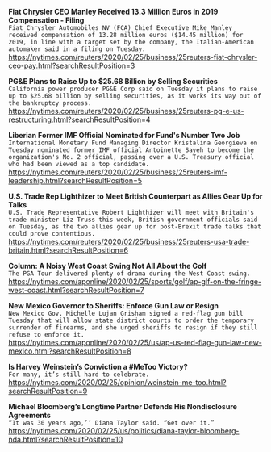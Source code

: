 **Fiat Chrysler CEO Manley Received 13.3 Million Euros in 2019 Compensation - Filing**\
`Fiat Chrysler Automobiles NV (FCA) Chief Executive Mike Manley received compensation of 13.28 million euros ($14.45 million) for 2019, in line with a target set by the company, the Italian-American automaker said in a filing on Tuesday.`\
https://nytimes.com/reuters/2020/02/25/business/25reuters-fiat-chrysler-ceo-pay.html?searchResultPosition=3

**PG&E Plans to Raise Up to $25.68 Billion by Selling Securities**\
`California power producer PG&E Corp said on Tuesday it plans to raise up to $25.68 billion by selling securities, as it works its way out of the bankruptcy process.`\
https://nytimes.com/reuters/2020/02/25/business/25reuters-pg-e-us-restructuring.html?searchResultPosition=4

**Liberian Former IMF Official Nominated for Fund's Number Two Job**\
`International Monetary Fund Managing Director Kristalina Georgieva on Tuesday nominated former IMF official Antoinette Sayeh to become the organization's No. 2 official, passing over a U.S. Treasury official who had been viewed as a top candidate.`\
https://nytimes.com/reuters/2020/02/25/business/25reuters-imf-leadership.html?searchResultPosition=5

**U.S. Trade Rep Lighthizer to Meet British Counterpart as Allies Gear Up for Talks**\
`U.S. Trade Representative Robert Lighthizer will meet with Britain's trade minister Liz Truss this week, British government officials said on Tuesday, as the two allies gear up for post-Brexit trade talks that could prove contentious.`\
https://nytimes.com/reuters/2020/02/25/business/25reuters-usa-trade-britain.html?searchResultPosition=6

**Column: A Noisy West Coast Swing Not All About the Golf**\
`The PGA Tour delivered plenty of drama during the West Coast swing.`\
https://nytimes.com/aponline/2020/02/25/sports/golf/ap-glf-on-the-fringe-west-coast.html?searchResultPosition=7

**New Mexico Governor to Sheriffs: Enforce Gun Law or Resign**\
`New Mexico Gov. Michelle Lujan Grisham signed a red-flag gun bill Tuesday that will allow state district courts to order the temporary surrender of firearms, and she urged sheriffs to resign if they still refuse to enforce it.`\
https://nytimes.com/aponline/2020/02/25/us/ap-us-red-flag-gun-law-new-mexico.html?searchResultPosition=8

**Is Harvey Weinstein’s Conviction a #MeToo Victory?**\
`For many, it’s still hard to celebrate.`\
https://nytimes.com/2020/02/25/opinion/weinstein-me-too.html?searchResultPosition=9

**Michael Bloomberg’s Longtime Partner Defends His Nondisclosure Agreements**\
`“It was 30 years ago,’’ Diana Taylor said. “Get over it.”`\
https://nytimes.com/2020/02/25/us/politics/diana-taylor-bloomberg-nda.html?searchResultPosition=10

